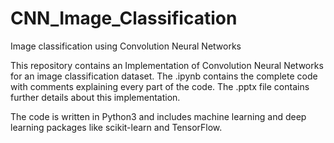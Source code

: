 # CNN_Image_Classification
Image classification using Convolution Neural Networks


This repository contains an Implementation of Convolution Neural Networks for an image classification dataset.
The .ipynb contains the complete code with comments explaining every part of the code.
The .pptx file contains further details about this implementation.

The code is written in Python3 and includes machine learning and deep learning packages like scikit-learn and TensorFlow.

